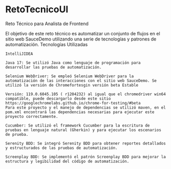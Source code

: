 # RetoTecnicoUI

Reto Técnico para Analista de Frontend

El objetivo de este reto técnico es automatizar un conjunto de flujos en el sitio web SauceDemo utilizando una serie de tecnologías y patrones de automatización.
Tecnologías Utilizadas

    IntelliJIDEA

    Java 17: Se utilizó Java como lenguaje de programación para desarrollar las pruebas de automatización.

    Selenium WebDriver: Se empleó Selenium WebDriver para la automatización de las interacciones con el sitio web SauceDemo. Se utilizó la versión de Chromefortesgin versión beta Estable

    Versión: 119.0.6045.105 ( r1204232) al igual que el chromedriver win64 compatible, puede descargarlo desde este sitio https://googlechromelabs.github.io/chrome-for-testing/#beta
    Para este proyecto y el manejo de dependencias se utilizó maven, en el pom.xml encontrará las dependencias necesarias para ejecutar este proyecto correctamente.

    Cucumber: Se utilizó el framework Cucumber para la escritura de pruebas en lenguaje natural (Gherkin) y para ejecutar los escenarios de prueba.

    Serenity BDD: Se integró Serenity BDD para obtener reportes detallados y estructurados de las pruebas de automatización.

    Screenplay BDD: Se implementó el patrón Screenplay BDD para mejorar la estructura y legibilidad del código de automatización.
